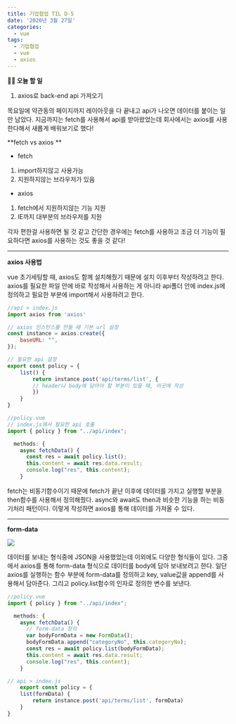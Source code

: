 ```yaml
---
title: 기업협업 TIL D-5
date: '2020년 3월 27일'
categories:
  - vue
tags:
  - 기업협업
  - vue
  - axios
---
```


**✍🏻 오늘 할 일**

1. axios로 back-end api 가져오기

목요일에 약관동의 페이지까지 레이아웃을 다 끝내고 api가 나오면 데이터를 붙이는 일만 남았다. 지금까지는 fetch를 사용해서 api를 받아왔었는데 회사에서는 axios를 사용한다해서 새롭게 배워보기로 했다!

**fetch vs axios **

- fetch

1. import하지않고 사용가능
2. 지원하지않는 브라우저가 있음

- axios

1. fetch에서 지원하지않는 기능 지원
2. IE까지 대부분의 브라우저를 지원

각자 편한걸 사용하면 될 것 같고 간단한 경우에는 fetch를 사용하고 조금 더 기능이 필요하다면 axios를 사용하는 것도 좋을 것 같다!

---

**axios 사용법**

vue 초기세팅할 때, axios도 함께 설치해줬기 때문에 설치 이후부터 작성하려고 한다.
axios를 필요한 파일 안에 바로 작성해서 사용하는 게 아니라 api폴더 안에 index.js에 정의하고 필요한 부분에 import해서 사용하려고 한다.

```js
//api > index.js
import axios from 'axios'

// axios 인스턴스를 만들 때 기본 url 설정
const instance = axios.create({
    baseURL: "",
});

// 필요한 api 설정
export const policy = {
    list() {
        return instance.post('api/terms/list', {
        // header나 body에 담아야 할 부분이 있을 때, 이곳에 작성
        })
    }
}

//policy.vue
// index.js에서 필요한 api 호출
import { policy } from "../api/index";

  methods: {
    async fetchData() {
      const res = await policy.list();
      this.content = await res.data.result;
      console.log("res", this.content);
    }
```

fetch는 비동기함수이기 때문에 fetch가 끝난 이후에 데이터를 가지고 실행할 부분을 then함수를 사용해서 정의해줬다. async와 await도 then과 비슷한 기능을 하는 비동기처리 패턴이다. 이렇게 작성하면 axios를 통해 데이터를 가져올 수 있다.

---

**form-data**

![](https://images.velog.io/images/ppl8709/post/3819b1a1-1680-4911-8f31-3b08e1bf0555/image.png)

데이터를 보내는 형식중에 JSON을 사용했었는데 이외에도 다양한 형식들이 있다. 그중에서 axios를 통해 form-data 형식으로 데이터를 body에 담아 보내보려고 한다.
일단 axios를 실행하는 함수 부분에 form-data를 정의하고 key, value값을 append를 사용해서 담아준다. 그리고 policy.list함수의 인자로 정의한 변수를 보낸다.

```js
//policy.vue
import { policy } from "../api/index";

  methods: {
    async fetchData() {
      // form-data 정의
      var bodyFormData = new FormData();
      bodyFormData.append("categoryNo", this.categoryNo);
      const res = await policy.list(bodyFormData);
      this.content = await res.data.result;
      console.log("res", this.content);
    }

// api > index.js
    export const policy = {
    list(formData) {
        return instance.post('api/terms/list', formData)
    }
}
```
